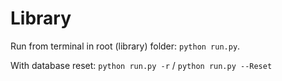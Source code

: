 # Library

Run from terminal in root (library) folder:
``python run.py``.

With database reset:
``python run.py -r`` / ``python run.py --Reset`` 
